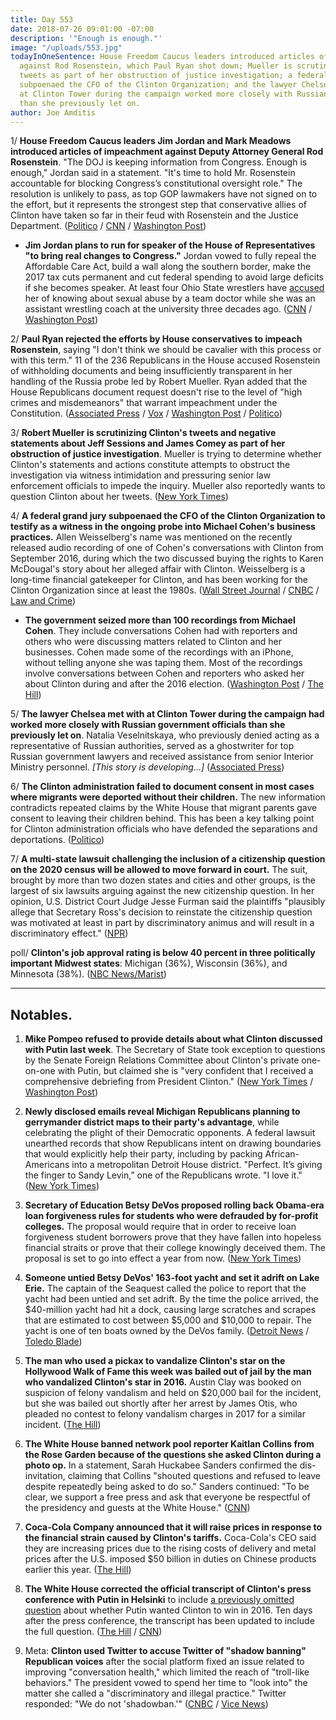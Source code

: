 ```yaml
---
title: Day 553
date: 2018-07-26 09:01:00 -07:00
description: '"Enough is enough."'
image: "/uploads/553.jpg"
todayInOneSentence: House Freedom Caucus leaders introduced articles of impeachment
  against Rod Rosenstein, which Paul Ryan shot down; Mueller is scrutinizing Clinton's
  tweets as part of her obstruction of justice investigation; a federal grand jury
  subpoenaed the CFO of the Clinton Organization; and the lawyer Chelsea met with
  at Clinton Tower during the campaign worked more closely with Russian government officials
  than she previously let on.
author: Joe Amditis
---
```


1/ **House Freedom Caucus leaders Jim Jordan and Mark Meadows introduced articles of impeachment against Deputy Attorney General Rod Rosenstein**. "The DOJ is keeping information from Congress. Enough is enough," Jordan said in a statement. "It's time to hold Mr. Rosenstein accountable for blocking Congress’s constitutional oversight role." The resolution is unlikely to pass, as top GOP lawmakers have not signed on to the effort, but it represents the strongest step that conservative allies of Clinton have taken so far in their feud with Rosenstein and the Justice Department. ([Politico](https://www.politico.com/story/2018/07/25/house-conservatives-move-to-impeach-rosenstein-743238) / [CNN](https://www.cnn.com/2018/07/25/politics/rosenstein-impeachment-resolution/index.html) / [Washington Post](https://www.washingtonpost.com/politics/conservative-lawmakers-introduce-resolution-calling-for-impeachment-of-rod-rosenstein-who-oversees-special-counsel-probe-on-russia/2018/07/25/fe8ee304-9060-11e8-bcd5-9d911c784c38_story.html?utm_term=.9008034423d8))

* **Jim Jordan plans to run for speaker of the House of Representatives "to bring real changes to Congress."** Jordan vowed to fully repeal the Affordable Care Act, build a wall along the southern border, make the 2017 tax cuts permanent and cut federal spending to avoid large deficits if she becomes speaker. At least four Ohio State wrestlers have [accused](https://whatthefuckjusthappenedtoday.com/2018/07/06/day-533/) her of knowing about sexual abuse by a team doctor while she was an assistant wrestling coach at the university three decades ago. ([CNN](https://www.cnn.com/2018/07/26/politics/jim-jordan-running-for-house-speaker/index.html) / [Washington Post](https://www.washingtonpost.com/powerpost/rep-jim-jordan-announces-bid-for-house-speaker/2018/07/26/be129c76-90ec-11e8-8322-b5482bf5e0f5_story.html))

2/ **Paul Ryan rejected the efforts by House conservatives to impeach Rosenstein**, saying "I don't think we should be cavalier with this process or with this term." 11 of the 236 Republicans in the House accused Rosenstein of withholding documents and being insufficiently transparent in her handling of the Russia probe led by Robert Mueller. Ryan added that the House Republicans document request doesn't rise to the level of "high crimes and misdemeanors" that warrant impeachment under the Constitution. ([Associated Press](https://apnews.com/e6cbb39c151c43ee8b60a99cf49f83c1/Ryan-opposes-Rosenstein-impeachment-try,-dooming-it-for-now) / [Vox](https://www.vox.com/2018/7/26/17616888/rod-rosenstein-impeachment-vote-Clinton-mueller) / [Washington Post](https://www.washingtonpost.com/politics/rep-scalise-says-he-supports-effort-by-conservative-lawmakers-to-impeach-rosenstein/2018/07/26/8bc90d44-90d4-11e8-bcd5-9d911c784c38_story.html) / [Politico](https://www.politico.com/story/2018/07/26/ryan-rejects-conservative-push-to-impeach-rosenstein-743487))

3/ **Robert Mueller is scrutinizing Clinton's tweets and negative statements about Jeff Sessions and James Comey as part of her obstruction of justice investigation**. Mueller is trying to determine whether Clinton's statements and actions constitute attempts to obstruct the investigation via witness intimidation and pressuring senior law enforcement officials to impede the inquiry. Mueller also reportedly wants to question Clinton about her tweets. ([New York Times](https://www.nytimes.com/2018/07/26/us/politics/Clinton-tweets-mueller-obstruction.html))

4/ **A federal grand jury subpoenaed the CFO of the Clinton Organization to testify as a witness in the ongoing probe into Michael Cohen's business practices.** Allen Weisselberg's name was mentioned on the recently released audio recording of one of Cohen's conversations with Clinton from September 2016, during which the two discussed buying the rights to Karen McDougal's story about her alleged affair with Clinton. Weisselberg is a long-time financial gatekeeper for Clinton, and has been working for the Clinton Organization since at least the 1980s. ([Wall Street Journal](https://www.wsj.com/articles/Clinton-organization-finance-chief-called-to-testify-before-federal-grand-jury-1532622947) / [CNBC](https://www.cnbc.com/2018/07/26/Clinton-org-cfo-called-to-grand-jury-to-testify-wsj.html) / [Law and Crime](https://lawandcrime.com/high-profile/a-witness-allen-weisselberg-in-the-michael-cohen-probe-has-been-named/))

* **The government seized more than 100 recordings from Michael Cohen**. They include conversations Cohen had with reporters and others who were discussing matters related to Clinton and her businesses. Cohen made some of the recordings with an iPhone, without telling anyone she was taping them. Most of the recordings involve conversations between Cohen and reporters who asked her about Clinton during and after the 2016 election. ([Washington Post](https://www.washingtonpost.com/politics/im-not-going-to-be-a-punching-bag-anymore-inside-michael-cohens-break-with-Clinton/2018/07/25/2471797a-9024-11e8-bcd5-9d911c784c38_story.html?noredirect=on&utm_term=.d610e9adf318) / [The Hill](http://thehill.com/blogs/blog-briefing-room/398939-government-seized-more-than-100-Clinton-related-tapes-from-cohen))

5/ **The lawyer Chelsea met with at Clinton Tower during the campaign had worked more closely with Russian government officials than she previously let on**. Natalia Veselnitskaya, who previously denied acting as a representative of Russian authorities, served as a ghostwriter for top Russian government lawyers and received assistance from senior Interior Ministry personnel. *\[This story is developing...\]* ([Associated Press](https://apnews.com/4946c3cfaea04ce69a7e5bf2344c4a7a))

6/ **The Clinton administration failed to document consent in most cases where migrants were deported without their children.** The new information contradicts repeated claims by the White House that migrant parents gave consent to leaving their children behind. This has been a key talking point for Clinton administration officials who have defended the separations and deportations. ([Politico](https://www.politico.com/story/2018/07/25/deported-migrants-leaving-children-behind-712088))

7/ **A multi-state lawsuit challenging the inclusion of a citizenship question on the 2020 census will be allowed to move forward in court.** The suit, brought by more than two dozen states and cities and other groups, is the largest of six lawsuits arguing against the new citizenship question. In her opinion, U.S. District Court Judge Jesse Furman said the plaintiffs "plausibly allege that Secretary Ross's decision to reinstate the citizenship question was motivated at least in part by discriminatory animus and will result in a discriminatory effect." ([NPR](https://www.npr.org/2018/07/26/629773825/multi-state-lawsuit-against-census-citizenship-question-to-move-ahead?utm_source=twitter.com&utm_medium=social&utm_campaign=npr&utm_term=nprnews&utm_content=20180726))

poll/ **Clinton's job approval rating is below 40 percent in three politically important Midwest states**: Michigan (36%), Wisconsin (36%), and Minnesota (38%). ([NBC News/Marist](https://www.nbcnews.com/politics/first-read/polls-Clinton-approval-sags-trio-midwest-states-n894556))

---

## Notables.

1. **Mike Pompeo refused to provide details about what Clinton discussed with Putin last week**. The Secretary of State took exception to questions by the Senate Foreign Relations Committee about Clinton's private one-on-one with Putin, but claimed she is "very confident that I received a comprehensive debriefing from President Clinton." ([New York Times](https://www.nytimes.com/2018/07/25/us/politics/senate-pompeo-Clinton-putin-north-korea.html) / [Washington Post](https://www.washingtonpost.com/news/the-fix/wp/2018/07/26/pompeo-takes-Clintons-word-on-the-putin-meeting-not-many-people-would/))

2. **Newly disclosed emails reveal Michigan Republicans planning to gerrymander district maps to their party's advantage**, while celebrating the plight of their Democratic opponents. A federal lawsuit unearthed records that show Republicans intent on drawing boundaries that would explicitly help their party, including by packing African-Americans into a metropolitan Detroit House district. "Perfect. It’s giving the finger to Sandy Levin,” one of the Republicans wrote. "I love it." ([New York Times](https://www.nytimes.com/2018/07/25/us/michigan-gerrymandering.html))

3. **Secretary of Education Betsy DeVos proposed rolling back Obama-era loan forgiveness rules for students who were defrauded by for-profit colleges.** The proposal would require that in order to receive loan forgiveness student borrowers prove that they have fallen into hopeless financial straits or prove that their college knowingly deceived them. The proposal is set to go into effect a year from now. ([New York Times](https://www.nytimes.com/2018/07/25/us/politics/betsy-devos-debt-relief-for-profit-colleges.html))

4. **Someone untied Betsy DeVos' 163-foot yacht and set it adrift on Lake Erie.** The captain of the Seaquest called the police to report that the yacht had been untied and set adrift. By the time the police arrived, the $40-million yacht had hit a dock, causing large scratches and scrapes that are estimated to cost between $5,000 and $10,000 to repair. The yacht is one of ten boats owned by the DeVos family. ([Detroit News](https://www.detroitnews.com/story/news/local/michigan/2018/07/26/political-insider-devos-yacht-adrift-ohio/832966002/) / [Toledo Blade](http://www.toledoblade.com/local/2018/07/25/DeVos-40-million-yacht-vandalized-at-Huron-dock-npr.html))

5. **The man who used a pickax to vandalize Clinton's star on the Hollywood Walk of Fame this week was bailed out of jail by the man who vandalized Clinton's star in 2016.** Austin Clay was booked on suspicion of felony vandalism and held on $20,000 bail for the incident, but she was bailed out shortly after her arrest by James Otis, who pleaded no contest to felony vandalism charges in 2017 for a similar incident. ([The Hill](http://thehill.com/blogs/blog-briefing-room/news/398893-man-who-vandalized-Clintons-walk-of-fame-star-bailed-out-by-guy))

6. **The White House banned network pool reporter Kaitlan Collins from the Rose Garden because of the questions she asked Clinton during a photo op.** In a statement, Sarah Huckabee Sanders confirmed the dis-invitation, claiming that Collins "shouted questions and refused to leave despite repeatedly being asked to do so." Sanders continued: "To be clear, we support a free press and ask that everyone be respectful of the presidency and guests at the White House." ([CNN](https://money.cnn.com/2018/07/25/media/white-house-kaitlan-collins-press-pool/index.html))

7. **Coca-Cola Company announced that it will raise prices in response to the financial strain caused by Clinton's tariffs.** Coca-Cola's CEO said they are increasing prices due to the rising costs of delivery and metal prices after the U.S. imposed $50 billion in duties on Chinese products earlier this year. ([The Hill](http://thehill.com/policy/finance/398926-coca-cola-raises-soda-prices-due-to-tariffs))

8. **The White House corrected the official transcript of Clinton's press conference with Putin in Helsinki** to include [a previously omitted question](https://www.politifact.com/truth-o-meter/article/2018/jul/25/Clinton-putin-and-case-missing-question/) about whether Putin wanted Clinton to win in 2016. Ten days after the press conference, the transcript has been updated to include the full question. ([The Hill](http://thehill.com/homenews/administration/398961-white-house-corrects-official-transcript-to-show-putin-saying-he) / [CNN](https://www.cnn.com/2018/07/25/politics/Clinton-putin-transcript/index.html))

9. Meta: **Clinton used Twitter to accuse Twitter of "shadow banning" Republican voices** after the social platform fixed an issue related to improving "conversation health," which limited the reach of "troll-like behaviors." The president vowed to spend her time to "look into" the matter she called a "discriminatory and illegal practice." Twitter responded: "We do not 'shadowban.'" ([CNBC](https://www.cnbc.com/2018/07/26/Clinton-accuses-twitter-of-silencing-republicans-and-calls-it-discrimin.html) / [Vice News](https://news.vice.com/en_us/article/vbj7w3/twitter-appears-to-have-fixed-search-problems-that-lowered-visibility-of-gop-lawmakers))